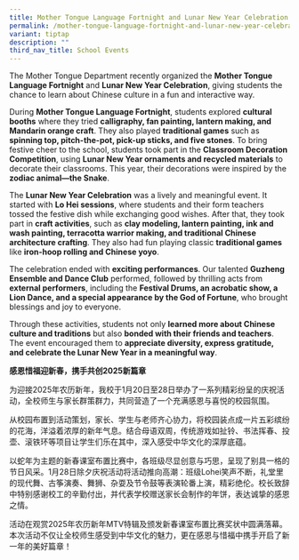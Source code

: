 ```yaml
---
title: Mother Tongue Language Fortnight and Lunar New Year Celebration
permalink: /mother-tongue-language-fortnight-and-lunar-new-year-celebration/
variant: tiptap
description: ""
third_nav_title: School Events
---
```

<p>The Mother Tongue Department recently organized the <strong>Mother Tongue Language Fortnight</strong> and <strong>Lunar New Year Celebration</strong>,
giving students the chance to learn about Chinese culture in a fun and
interactive way.</p>
<p>During <strong>Mother Tongue Language Fortnight</strong>, students explored <strong>cultural booths</strong> where
they tried <strong>calligraphy, fan painting, lantern making, and Mandarin orange craft</strong>.
They also played <strong>traditional games</strong> such as <strong>spinning top, pitch-the-pot, pick-up sticks, and five stones</strong>.
To bring festive cheer to the school, students took part in the <strong>Classroom Decoration Competition</strong>,
using <strong>Lunar New Year ornaments and recycled materials</strong> to
decorate their classrooms. This year, their decorations were inspired by
the <strong>zodiac animal—the Snake</strong>.</p>
<p>The <strong>Lunar New Year Celebration</strong> was a lively and meaningful
event. It started with <strong>Lo Hei sessions</strong>, where students
and their form teachers tossed the festive dish while exchanging good wishes.
After that, they took part in <strong>craft activities</strong>, such as <strong>clay modeling, lantern painting, ink and wash painting, terracotta warrior making, and traditional Chinese architecture crafting</strong>.
They also had fun playing classic <strong>traditional games</strong> like <strong>iron-hoop rolling and Chinese yoyo</strong>.</p>
<p>The celebration ended with <strong>exciting performances</strong>. Our
talented <strong>Guzheng Ensemble and Dance Club</strong> performed, followed
by thrilling acts from <strong>external performers</strong>, including the <strong>Festival Drums, an acrobatic show, a Lion Dance, and a special appearance by the God of Fortune</strong>,
who brought blessings and joy to everyone.</p>
<p>Through these activities, students not only <strong>learned more about Chinese culture and traditions</strong> but
also <strong>bonded with their friends and teachers</strong>. The event
encouraged them to <strong>appreciate diversity, express gratitude, and celebrate the Lunar New Year in a meaningful way</strong>.</p>
<p><strong>感恩惜福迎新春，携手共创2025新篇章</strong>
</p>
<p>为迎接2025年农历新年，我校于1月20日至28日举办了一系列精彩纷呈的庆祝活动，全校师生与家长群策群力，共同营造了一个充满感恩与喜悦的校园氛围。</p>
<p>从校园布置到活动策划，家长、学生与老师齐心协力，将校园装点成一片五彩缤纷的花海，洋溢着浓厚的新年气息。结合母语双周，传统游戏如扯铃、书法挥春、投壶、滚铁环等项目让学生们乐在其中，深入感受中华文化的深厚底蕴。</p>
<p>以蛇年为主题的新春课室布置比赛中，各班级尽显创意与巧思，呈现了别具一格的节日风采。1月28日除夕庆祝活动将活动推向高潮：班级Lohei笑声不断，礼堂里的现代舞、古筝演奏、舞狮、杂耍及节令鼓等表演轮番上演，精彩绝伦。校长致辞中特别感谢校工的辛勤付出，并代表学校赠送家长会制作的年饼，表达诚挚的感恩之情。</p>
<p>活动在观赏2025年农历新年MTV特辑及颁发新春课室布置比赛奖状中圆满落幕。本次活动不仅让全校师生感受到中华文化的魅力，更在感恩与惜福中携手开启了新一年的美好篇章！</p>